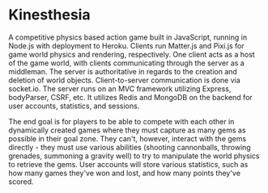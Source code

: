 # Kinesthesia
A competitive physics based action game built in JavaScript, running in Node.js with deployment to Heroku. Clients run Matter.js and Pixi.js for game world physics and rendering, respectively. One client acts as a host of the game world, with clients communicating through the server as a middleman. The server is authoritative in regards to the creation and deletion of world objects. Client-to-server communication is done via socket.io. The server runs on an MVC framework utilizing Express, bodyParser, CSRF, etc. It utilizes Redis and MongoDB on the backend for user accounts, statistics, and sessions.

The end goal is for players to be able to compete with each other in dynamically created games where they must capture as many gems as possible in their goal zone. They can't, however, interact with the gems directly - they must use various abilities (shooting cannonballs, throwing grenades, summoning a gravity well) to try to manipulate the world physics to retrieve the gems. User accounts will store various statistics, such as how many games they've won and lost, and how many points they've scored.
